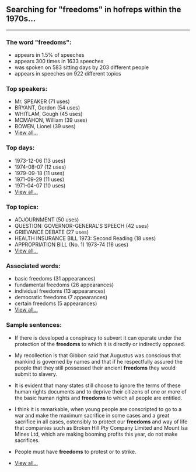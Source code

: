 
## Searching for "freedoms" in hofreps within the 1970s...

----

### The word "freedoms":

* appears in 1.5% of speeches
* appears 300 times in 1633 speeches
* was spoken on 583 sitting days by 203 different people
* appears in speeches on 922 different topics

### Top speakers:

* Mr. SPEAKER (71 uses)
* BRYANT, Gordon (54 uses)
* WHITLAM, Gough (45 uses)
* MCMAHON, William (39 uses)
* BOWEN, Lionel (39 uses)
* [View all...](speakers.md)


### Top days:

* 1973-12-06 (13 uses)
* 1974-08-07 (12 uses)
* 1979-09-18 (11 uses)
* 1971-09-29 (11 uses)
* 1971-04-07 (10 uses)
* [View all...](days.md)


### Top topics:

* ADJOURNMENT (50 uses)
* QUESTION: GOVERNOR-GENERAL'S SPEECH (42 uses)
* GRIEVANCE DEBATE (27 uses)
* HEALTH INSURANCE BILL 1973: Second Reading (18 uses)
* APPROPRIATION BILL (No. 1) 1973-74 (16 uses)
* [View all...](topics.md)


### Associated words:

* basic freedoms (31 appearances)
* fundamental freedoms (26 appearances)
* individual freedoms (13 appearances)
* democratic freedoms (7 appearances)
* certain freedoms (5 appearances)
* [View all...](collocations.md)


### Sample sentences:

* If there is developed a conspiracy to subvert it can operate under the protection of the **freedoms** to which it is directly or indirectly opposed.

* My recollection is that Gibbon said that Augustus was conscious that mankind is governed by names and that if he respectfully assured the people that they still possessed their ancient **freedoms** they would submit to slavery.

* It is evident that many states still choose to ignore the terms of these human rights documents and to deprive their citizens of one or more of the basic human rights and **freedoms** to which all people are entitled.

* I think it is remarkable, when young people are conscripted to go to a war and make the maximum sacrifice in some cases and a great sacrifice in all cases, ostensibly to protect our **freedoms** and way of life that companies such as Broken Hill Pty Company Limited and Mount Isa Mines Ltd, which are making booming profits this year, do not make sacrifices.

* People must have **freedoms** to protest or to strike.

* [View all...](contexts.md)
